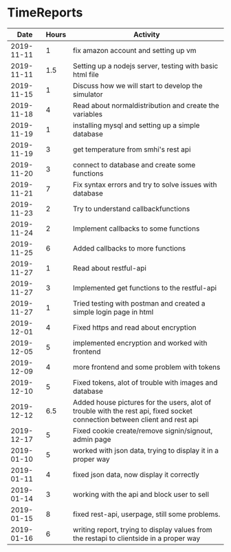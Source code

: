 # TimeReports
| Date  |      Hours    | Activity                                       |
| ----------- | ------- |------------------------------------------------
| 2019-11-11  | 1       | fix amazon account and setting up vm |  
| 2019-11-11  | 1.5     | Setting up a nodejs server, testing with basic html file |
| 2019-11-15  | 1       | Discuss how we will start to develop the simulator |
| 2019-11-18  | 4       | Read about normaldistribution and create the variables |
| 2019-11-19  | 1       | installing mysql and setting up a simple database |
| 2019-11-19  | 3       | get temperature from smhi's rest api |
| 2019-11-20  | 3       | connect to database and create some functions |
| 2019-11-21  | 7       | Fix syntax errors and try to solve issues with database|
| 2019-11-23  | 2       | Try to understand callbackfunctions|
| 2019-11-24  | 2       | Implement callbacks to some functions|
| 2019-11-25  | 6       | Added callbacks to more functions |
| 2019-11-27  | 1       | Read about restful-api |
| 2019-11-27  | 3       | Implemented get functions to the restful-api |
| 2019-11-27  | 1       | Tried testing with postman and created a simple login page in html|
| 2019-12-01  | 4       | Fixed https and read about encryption |
| 2019-12-05  | 5       | implemented encryption and worked with frontend|
| 2019-12-09  | 4       | more frontend and some problem with tokens |
| 2019-12-10  | 5       | Fixed tokens, alot of trouble with images and database |
| 2019-12-12  | 6.5     | Added house pictures for the users, alot of trouble with the rest api, fixed socket connection between client and rest api |
| 2019-12-17  | 5       | Fixed cookie create/remove signin/signout, admin page |
| 2019-01-10  | 5       | worked with json data, trying to display it in a proper way |
| 2019-01-11  | 4       | fixed json data, now display it correctly |
| 2019-01-14  | 3       | working with the api and block user to sell |
| 2019-01-15  | 8       | fixed rest-api, userpage, still some problems. |
| 2019-01-16  | 6       | writing report, trying to display values from the restapi to clientside in a proper way |